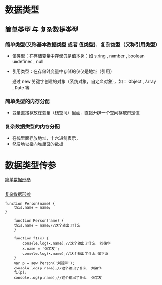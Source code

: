 # 数据类型

## 简单类型  与   复杂数据类型

### 简单类型(又称基本数据类型 或者 值类型)，复杂类型（又称引用类型）

- 值类型：在存储变量中存储的是值本身：如 string , number , boolean , undefined , null 

- 引用类型：在存储时变量中存储的仅仅是地址（引用）

  通过 new 关键字创建的对象（系统对象，自定义对象），如： Object , Array , Date  等

### 简单类型的内存分配

- 变量直接存放在变量（栈空间）里面，直接开辟一个空间存放的是值

### 复杂数据类型的内存分配

- 在栈里面存放地址，十六进制表示，
- 然后地址指向堆里面的数据

# 数据类型传参

 [简单数据形参]()

```

```



[复杂数据形参](https://www.bilibili.com/video/av56623792/?p=190)

```
function Person(name) {
	this.name = name;
}

    function Person(name) {
	this.name = name;//这个输出了什么
    }
    
    function f1(x) {
        console.log(x.name);//这个输出了什么  刘德华
        x.name = '张学友';
        console.log(x.name);//这个输出了什么 张学友
    }
    var p = new Person('刘德华');
    console.log(p.name);//这个输出了什么  刘德华
    f1(p);
    console.log(p.name);//这个输出了什么  张学友

```



